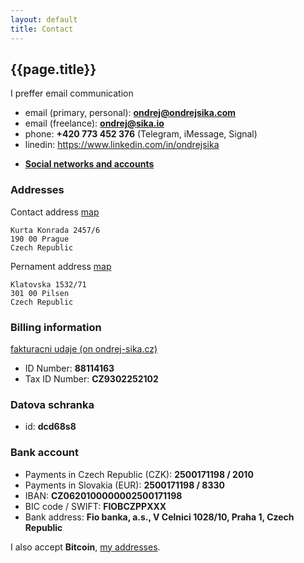 ```yaml
---
layout: default
title: Contact
---
```


## {{page.title}}

I preffer email communication

- email (primary, personal): **<ondrej@ondrejsika.com>**
- email (freelance): **<ondrej@sika.io>**
- phone: **+420 773 452 376** (Telegram, iMessage, Signal)
- linedin: <https://www.linkedin.com/in/ondrejsika>

* [**Social networks and accounts**](/ondrej/accounts.html)

### Addresses

Contact address [map](http://www.openstreetmap.org/node/3050703975)

    Kurta Konrada 2457/6
    190 00 Prague
    Czech Republic

Pernament address [map](http://www.openstreetmap.org/node/296689680)

    Klatovska 1532/71
    301 00 Pilsen
    Czech Republic

### Billing information

[fakturacni udaje (on ondrej-sika.cz)](https://ondrej-sika.cz/kontakt/)

- ID Number: **88114163**
- Tax ID Number: **CZ9302252102**

### Datova schranka

- id: **dcd68s8**

### Bank account

- Payments in Czech Republic (CZK): **2500171198 / 2010**
- Payments in Slovakia (EUR): **2500171198 / 8330**
- IBAN: **CZ0620100000002500171198**
- BIC code / SWIFT: **FIOBCZPPXXX**
- Bank address: **Fio banka, a.s., V Celnici 1028/10, Praha 1, Czech Republic**

I also accept **Bitcoin**, [my addresses](/ondrej/ba.html).
